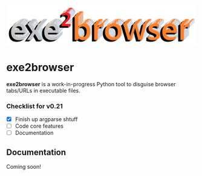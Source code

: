 ![](github-assets/exe2browser.png)

# exe2browser
**exe2browser** is a work-in-progress Python tool to disguise browser tabs/URLs in executable files.

### Checklist for v0.21

- [x] Finish up argparse shtuff
- [ ] Code core features
- [ ] Documentation

## Documentation
Coming soon!